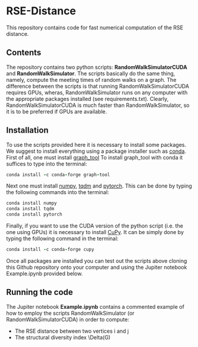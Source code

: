 # RSE-Distance
This repository contains code for fast numerical computation of the RSE distance.

## Contents
The repository contains two python scripts: **RandomWalkSimulatorCUDA** and **RandomWalkSimulator**.
The scripts basically do the same thing, namely, compute the meeting times of random walks on a graph. 
The difference between the scripts is that running RandomWalkSimulatorCUDA requires GPUs, wheras, RandomWalkSimulator runs on any computer with the appropriate packages installed (see requirements.txt). Clearly, RandomWalkSimulatorCUDA is much faster than RandomWalkSimulator, so it is to be preferred if GPUs are available. 

## Installation

To use the scripts provided here it is necessary to install some packages.
We suggest to install everything using a package installer such as [conda](https://www.anaconda.com/products/individual). 
First of all, one must install [graph_tool](https://graph-tool.skewed.de)
To install graph_tool with conda it suffices to type into the terminal:

```rb
conda install -c conda-forge graph-tool
```

Next one must install [numpy](https://numpy.org), [tqdm](https://github.com/tqdm/tqdm) and [pytorch](https://pytorch.org). This can be done by typing the following commands into the terminal:

```rb
conda install numpy
conda install tqdm
conda install pytorch
```

Finally, if you want to use the CUDA version of the python script (i.e. the one using GPUs) it is necessary to install [CuPy](https://cupy.dev). It can be simply done by typing the following command in the terminal:

```rb
conda install -c conda-forge cupy
```

Once all packages are installed you can test out the scripts above cloning this Github repository onto your computer and using the Jupiter notebook Example.ipynb  provided below. 

## Running the code

The Jupiter notebook **Example.ipynb** contains a commented example of how to employ the scripts RandomWalkSimulator (or RandomWalkSimulatorCUDA) in order to compute:
* The RSE distance between two vertices i and j
* The structural diversity index \Delta(G)



